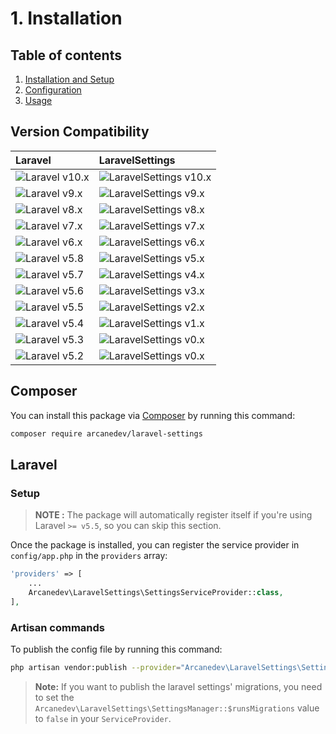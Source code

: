# 1. Installation

## Table of contents

  1. [Installation and Setup](1-Installation-and-Setup.md)
  2. [Configuration](2-Configuration.md)
  3. [Usage](3-Usage.md)

## Version Compatibility

| Laravel                        | LaravelSettings                                 |
|:-------------------------------|:------------------------------------------------|
| ![Laravel v10.x][laravel_10_x] | ![LaravelSettings v10.x][laravel_settings_10_x] |
| ![Laravel v9.x][laravel_9_x]   | ![LaravelSettings v9.x][laravel_settings_9_x]   |
| ![Laravel v8.x][laravel_8_x]   | ![LaravelSettings v8.x][laravel_settings_8_x]   |
| ![Laravel v7.x][laravel_7_x]   | ![LaravelSettings v7.x][laravel_settings_7_x]   |
| ![Laravel v6.x][laravel_6_x]   | ![LaravelSettings v6.x][laravel_settings_6_x]   |
| ![Laravel v5.8][laravel_5_8]   | ![LaravelSettings v5.x][laravel_settings_5_x]   |
| ![Laravel v5.7][laravel_5_7]   | ![LaravelSettings v4.x][laravel_settings_4_x]   |
| ![Laravel v5.6][laravel_5_6]   | ![LaravelSettings v3.x][laravel_settings_3_x]   |
| ![Laravel v5.5][laravel_5_5]   | ![LaravelSettings v2.x][laravel_settings_2_x]   |
| ![Laravel v5.4][laravel_5_4]   | ![LaravelSettings v1.x][laravel_settings_1_x]   |
| ![Laravel v5.3][laravel_5_3]   | ![LaravelSettings v0.x][laravel_settings_0_x]   |
| ![Laravel v5.2][laravel_5_2]   | ![LaravelSettings v0.x][laravel_settings_0_x]   |

[laravel_10_x]:  https://img.shields.io/badge/version-10.x-blue.svg?style=flat-square "Laravel v10.x"
[laravel_9_x]:  https://img.shields.io/badge/version-9.x-blue.svg?style=flat-square "Laravel v9.x"
[laravel_8_x]:  https://img.shields.io/badge/version-8.x-blue.svg?style=flat-square "Laravel v8.x"
[laravel_7_x]:  https://img.shields.io/badge/version-7.x-blue.svg?style=flat-square "Laravel v7.x"
[laravel_6_x]:  https://img.shields.io/badge/version-6.x-blue.svg?style=flat-square "Laravel v6.x"
[laravel_5_8]:  https://img.shields.io/badge/version-5.8-blue.svg?style=flat-square "Laravel v5.8"
[laravel_5_7]:  https://img.shields.io/badge/version-5.7-blue.svg?style=flat-square "Laravel v5.7"
[laravel_5_6]:  https://img.shields.io/badge/version-5.6-blue.svg?style=flat-square "Laravel v5.6"
[laravel_5_5]:  https://img.shields.io/badge/version-5.5-blue.svg?style=flat-square "Laravel v5.5"
[laravel_5_4]:  https://img.shields.io/badge/version-5.4-blue.svg?style=flat-square "Laravel v5.4"
[laravel_5_3]:  https://img.shields.io/badge/version-5.3-blue.svg?style=flat-square "Laravel v5.3"
[laravel_5_2]:  https://img.shields.io/badge/version-5.2-blue.svg?style=flat-square "Laravel v5.2"

[laravel_settings_10_x]: https://img.shields.io/badge/version-10.x-blue.svg?style=flat-square "LaravelSettings v10.x"
[laravel_settings_9_x]: https://img.shields.io/badge/version-9.x-blue.svg?style=flat-square "LaravelSettings v9.x"
[laravel_settings_8_x]: https://img.shields.io/badge/version-8.x-blue.svg?style=flat-square "LaravelSettings v8.x"
[laravel_settings_7_x]: https://img.shields.io/badge/version-7.x-blue.svg?style=flat-square "LaravelSettings v7.x"
[laravel_settings_6_x]: https://img.shields.io/badge/version-6.x-blue.svg?style=flat-square "LaravelSettings v6.x"
[laravel_settings_5_x]: https://img.shields.io/badge/version-5.x-blue.svg?style=flat-square "LaravelSettings v5.x"
[laravel_settings_4_x]: https://img.shields.io/badge/version-4.x-blue.svg?style=flat-square "LaravelSettings v4.x"
[laravel_settings_3_x]: https://img.shields.io/badge/version-3.x-blue.svg?style=flat-square "LaravelSettings v3.x"
[laravel_settings_2_x]: https://img.shields.io/badge/version-2.x-blue.svg?style=flat-square "LaravelSettings v2.x"
[laravel_settings_1_x]: https://img.shields.io/badge/version-1.x-blue.svg?style=flat-square "LaravelSettings v1.x"
[laravel_settings_0_x]: https://img.shields.io/badge/version-0.x-blue.svg?style=flat-square "LaravelSettings v0.x"

## Composer

You can install this package via [Composer](http://getcomposer.org/) by running this command:

```bash
composer require arcanedev/laravel-settings
```

## Laravel

### Setup

> **NOTE :** The package will automatically register itself if you're using Laravel `>= v5.5`, so you can skip this section.

Once the package is installed, you can register the service provider in `config/app.php` in the `providers` array:

```php
'providers' => [
    ...
    Arcanedev\LaravelSettings\SettingsServiceProvider::class,
],
```

### Artisan commands

To publish the config file by running this command:

```bash
php artisan vendor:publish --provider="Arcanedev\LaravelSettings\SettingsServiceProvider"
```

> **Note:** If you want to publish the laravel settings' migrations, you need to set the `Arcanedev\LaravelSettings\SettingsManager::$runsMigrations` value to `false` in your `ServiceProvider`.
